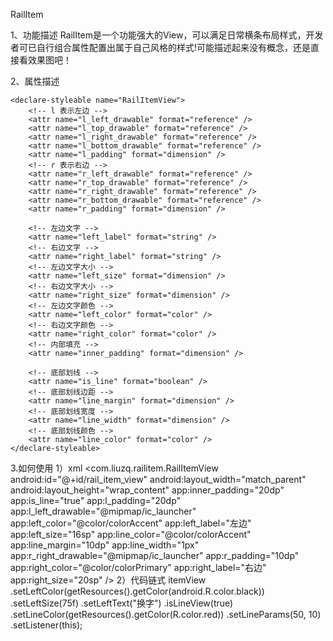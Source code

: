 RailItem

1、功能描述
RailItem是一个功能强大的View，可以满足日常横条布局样式，开发者可已自行组合属性配置出属于自己风格的样式!可能描述起来没有概念，还是直接看效果图吧！

2、属性描述
 <!-- 常用跳转Item视图属性 -->
    <declare-styleable name="RailItemView">
        <!-- l 表示左边 -->
        <attr name="l_left_drawable" format="reference" />
        <attr name="l_top_drawable" format="reference" />
        <attr name="l_right_drawable" format="reference" />
        <attr name="l_bottom_drawable" format="reference" />
        <attr name="l_padding" format="dimension" />
        <!-- r 表示右边 -->
        <attr name="r_left_drawable" format="reference" />
        <attr name="r_top_drawable" format="reference" />
        <attr name="r_right_drawable" format="reference" />
        <attr name="r_bottom_drawable" format="reference" />
        <attr name="r_padding" format="dimension" />

        <!-- 左边文字 -->
        <attr name="left_label" format="string" />
        <!-- 右边文字 -->
        <attr name="right_label" format="string" />
        <!-- 左边文字大小 -->
        <attr name="left_size" format="dimension" />
        <!-- 右边文字大小 -->
        <attr name="right_size" format="dimension" />
        <!-- 左边文字颜色 -->
        <attr name="left_color" format="color" />
        <!-- 右边文字颜色 -->
        <attr name="right_color" format="color" />
        <!-- 内部填充 -->
        <attr name="inner_padding" format="dimension" />

        <!-- 底部划线 -->
        <attr name="is_line" format="boolean" />
        <!-- 底部划线边距 -->
        <attr name="line_margin" format="dimension" />
        <!-- 底部划线宽度 -->
        <attr name="line_width" format="dimension" />
        <!-- 底部划线颜色 -->
        <attr name="line_color" format="color" />
    </declare-styleable>
    
3.如何使用
  1）xml
   <com.liuzq.railitem.RailItemView
            android:id="@+id/rail_item_view"
            android:layout_width="match_parent"
            android:layout_height="wrap_content"
            app:inner_padding="20dp"
            app:is_line="true"
            app:l_padding="20dp"
            app:l_left_drawable="@mipmap/ic_launcher"
            app:left_color="@color/colorAccent"
            app:left_label="左边"
            app:left_size="16sp"
            app:line_color="@color/colorAccent"
            app:line_margin="10dp"
            app:line_width="1px"
            app:r_right_drawable="@mipmap/ic_launcher"
            app:r_padding="10dp"
            app:right_color="@color/colorPrimary"
            app:right_label="右边"
            app:right_size="20sp" />
  2）代码链式
   itemView
                .setLeftColor(getResources().getColor(android.R.color.black))
                .setLeftSize(75f)
                .setLeftText("换字")
                .isLineView(true)
                .setLineColor(getResources().getColor(R.color.red))
                .setLineParams(50, 10)
                .setListener(this);
